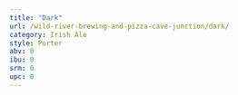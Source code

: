 ```yaml
---
title: "Dark"
url: /wild-river-brewing-and-pizza-cave-junction/dark/
category: Irish Ale
style: Porter
abv: 0
ibu: 0
srm: 0
upc: 0
---
```



